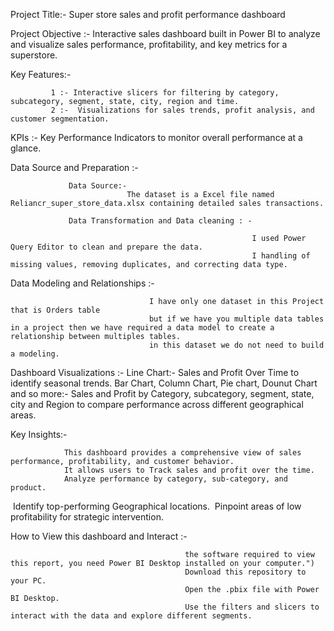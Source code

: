 Project Title:- 
               Super store sales and profit performance dashboard
               
Project Objective :- 
                   Interactive sales dashboard built in Power BI to analyze and visualize sales performance, profitability, and key metrics for a superstore.
                   
Key Features:-

             1 :- Interactive slicers for filtering by category, subcategory, segment, state, city, region and time.
             2 :-  Visualizations for sales trends, profit analysis, and customer segmentation.

KPIs :- 
        Key Performance Indicators to monitor overall performance at a glance.

Data Source and Preparation :-

                 Data Source:-
                              The dataset is a Excel file named Reliancr_super_store_data.xlsx containing detailed sales transactions.
                              
                 Data Transformation and Data cleaning : - 
                 
                                                          I used Power Query Editor to clean and prepare the data.
                                                          I handling of missing values, removing duplicates, and correcting data type.  
Data Modeling and Relationships :-

                                   I have only one dataset in this Project that is Orders table 
                                   but if we have you multiple data tables in a project then we have required a data model to create a relationship between multiples tables.
                                   in this dataset we do not need to build a modeling.
                                   
Dashboard Visualizations :-
               Line Chart:- Sales and Profit Over Time to identify seasonal trends.
               Bar Chart, Column Chart, Pie chart, Dounut Chart and so more:- Sales and Profit by Category, subcategory, segment, state, city and Region to compare performance across different geographical areas.

 Key Insights:- ​
 
                This dashboard provides a comprehensive view of sales performance, profitability, and customer behavior. 
                It allows users to ​Track sales and profit over the time.
                ​Analyze performance by category, sub-category, and product.
​                Identify top-performing Geographical locations.
​                Pinpoint areas of low profitability for strategic intervention.
              
  How to View this dashboard and Interact :-
  
                                           the software required to view this report, you need Power BI Desktop installed on your computer.")
                                           Download this repository to your PC.
                                           Open the .pbix file with Power BI Desktop.
                                           Use the filters and slicers to interact with the data and explore different segments.



